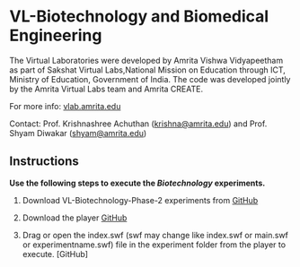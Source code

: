 # VL-Biotechnology and Biomedical Engineering

The Virtual Laboratories were developed by Amrita Vishwa Vidyapeetham as part of Sakshat Virtual Labs,National Mission on Education through ICT, Ministry of Education, Government of India. The code was developed jointly by the Amrita Virtual Labs team and Amrita CREATE. 

For more info: [vlab.amrita.edu](https://vlab.amrita.edu) 

Contact: Prof. Krishnashree Achuthan (krishna@amrita.edu) and Prof. Shyam Diwakar (shyam@amrita.edu)

## Instructions 

**Use the following steps to execute the **_Biotechnology_** experiments.**

1. Download VL-Biotechnology-Phase-2 experiments from [GitHub](https://github.com/amritamindbrain/VL-Biotechnology-Phase-2)

2. Download the player [GitHub](https://www.adobe.com/support/flashplayer/debug_downloads.html)

3. Drag or open the index.swf (swf may change like index.swf or main.swf or experimentname.swf) file in the experiment folder from the player to execute. [GitHub]
